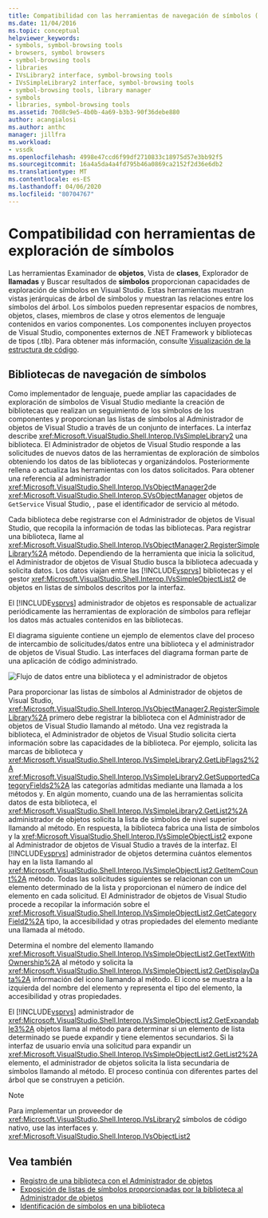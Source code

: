 ```yaml
---
title: Compatibilidad con las herramientas de navegación de símbolos ( Symbol-Browsing Tools) Microsoft Docs
ms.date: 11/04/2016
ms.topic: conceptual
helpviewer_keywords:
- symbols, symbol-browsing tools
- browsers, symbol browsers
- symbol-browsing tools
- libraries
- IVsLibrary2 interface, symbol-browsing tools
- IVsSimpleLibrary2 interface, symbol-browsing tools
- symbol-browsing tools, library manager
- symbols
- libraries, symbol-browsing tools
ms.assetid: 70d8c9e5-4b0b-4a69-b3b3-90f36debe880
author: acangialosi
ms.author: anthc
manager: jillfra
ms.workload:
- vssdk
ms.openlocfilehash: 4998e47ccd6f99df2710833c18975d57e3bb92f5
ms.sourcegitcommit: 16a4a5da4a4fd795b46a0869ca2152f2d36e6db2
ms.translationtype: MT
ms.contentlocale: es-ES
ms.lasthandoff: 04/06/2020
ms.locfileid: "80704767"
---
```

# <a name="supporting-symbol-browsing-tools"></a>Compatibilidad con herramientas de exploración de símbolos
Las herramientas Examinador de **objetos**, Vista de **clases**, Explorador de **llamadas** y Buscar resultados de **símbolos** proporcionan capacidades de exploración de símbolos en Visual Studio. Estas herramientas muestran vistas jerárquicas de árbol de símbolos y muestran las relaciones entre los símbolos del árbol. Los símbolos pueden representar espacios de nombres, objetos, clases, miembros de clase y otros elementos de lenguaje contenidos en varios componentes. Los componentes incluyen proyectos de Visual Studio, componentes externos de .NET Framework y bibliotecas de tipos (.tlb). Para obtener más información, consulte [Visualización de la estructura de código](../../ide/viewing-the-structure-of-code.md).

## <a name="symbol-browsing-libraries"></a>Bibliotecas de navegación de símbolos
 Como implementador de lenguaje, puede ampliar las capacidades de exploración de símbolos de Visual Studio mediante la creación de bibliotecas que realizan un seguimiento de los símbolos de los componentes y proporcionan las listas de símbolos al Administrador de objetos de Visual Studio a través de un conjunto de interfaces. La interfaz describe <xref:Microsoft.VisualStudio.Shell.Interop.IVsSimpleLibrary2> una biblioteca. El Administrador de objetos de Visual Studio responde a las solicitudes de nuevos datos de las herramientas de exploración de símbolos obteniendo los datos de las bibliotecas y organizándolos. Posteriormente rellena o actualiza las herramientas con los datos solicitados. Para obtener una referencia al administrador <xref:Microsoft.VisualStudio.Shell.Interop.IVsObjectManager2>de <xref:Microsoft.VisualStudio.Shell.Interop.SVsObjectManager> objetos de `GetService` Visual Studio, , pase el identificador de servicio al método.

 Cada biblioteca debe registrarse con el Administrador de objetos de Visual Studio, que recopila la información de todas las bibliotecas. Para registrar una biblioteca, llame al <xref:Microsoft.VisualStudio.Shell.Interop.IVsObjectManager2.RegisterSimpleLibrary%2A> método. Dependiendo de la herramienta que inicia la solicitud, el Administrador de objetos de Visual Studio busca la biblioteca adecuada y solicita datos. Los datos viajan entre las [!INCLUDE[vsprvs](../../code-quality/includes/vsprvs_md.md)] bibliotecas y el gestor <xref:Microsoft.VisualStudio.Shell.Interop.IVsSimpleObjectList2> de objetos en listas de símbolos descritos por la interfaz.

 El [!INCLUDE[vsprvs](../../code-quality/includes/vsprvs_md.md)] administrador de objetos es responsable de actualizar periódicamente las herramientas de exploración de símbolos para reflejar los datos más actuales contenidos en las bibliotecas.

 El diagrama siguiente contiene un ejemplo de elementos clave del proceso de intercambio de solicitudes/datos entre una biblioteca y el administrador de objetos de Visual Studio. Las interfaces del diagrama forman parte de una aplicación de código administrado.

 ![Flujo de datos entre una biblioteca y el administrador de objetos](../../extensibility/internals/media/callbrowserdiagram.gif "CallBrowserDiagram")

 Para proporcionar las listas de símbolos al Administrador de objetos de Visual Studio, <xref:Microsoft.VisualStudio.Shell.Interop.IVsObjectManager2.RegisterSimpleLibrary%2A> primero debe registrar la biblioteca con el Administrador de objetos de Visual Studio llamando al método. Una vez registrada la biblioteca, el Administrador de objetos de Visual Studio solicita cierta información sobre las capacidades de la biblioteca. Por ejemplo, solicita las marcas de biblioteca y <xref:Microsoft.VisualStudio.Shell.Interop.IVsSimpleLibrary2.GetLibFlags2%2A> <xref:Microsoft.VisualStudio.Shell.Interop.IVsSimpleLibrary2.GetSupportedCategoryFields2%2A> las categorías admitidas mediante una llamada a los métodos y. En algún momento, cuando una de las herramientas solicita datos de esta biblioteca, el <xref:Microsoft.VisualStudio.Shell.Interop.IVsSimpleLibrary2.GetList2%2A> administrador de objetos solicita la lista de símbolos de nivel superior llamando al método. En respuesta, la biblioteca fabrica una lista de símbolos y la <xref:Microsoft.VisualStudio.Shell.Interop.IVsSimpleObjectList2> expone al Administrador de objetos de Visual Studio a través de la interfaz. El [!INCLUDE[vsprvs](../../code-quality/includes/vsprvs_md.md)] administrador de objetos determina cuántos elementos hay en la lista llamando al <xref:Microsoft.VisualStudio.Shell.Interop.IVsSimpleObjectList2.GetItemCount%2A> método. Todas las solicitudes siguientes se relacionan con un elemento determinado de la lista y proporcionan el número de índice del elemento en cada solicitud. El Administrador de objetos de Visual Studio procede a recopilar la información sobre el <xref:Microsoft.VisualStudio.Shell.Interop.IVsSimpleObjectList2.GetCategoryField2%2A> tipo, la accesibilidad y otras propiedades del elemento mediante una llamada al método.

 Determina el nombre del elemento llamando <xref:Microsoft.VisualStudio.Shell.Interop.IVsSimpleObjectList2.GetTextWithOwnership%2A> al método y solicita la <xref:Microsoft.VisualStudio.Shell.Interop.IVsSimpleObjectList2.GetDisplayData%2A> información del icono llamando al método. El icono se muestra a la izquierda del nombre del elemento y representa el tipo del elemento, la accesibilidad y otras propiedades.

 El [!INCLUDE[vsprvs](../../code-quality/includes/vsprvs_md.md)] administrador de <xref:Microsoft.VisualStudio.Shell.Interop.IVsSimpleObjectList2.GetExpandable3%2A> objetos llama al método para determinar si un elemento de lista determinado se puede expandir y tiene elementos secundarios. Si la interfaz de usuario envía una solicitud para expandir un <xref:Microsoft.VisualStudio.Shell.Interop.IVsSimpleObjectList2.GetList2%2A> elemento, el administrador de objetos solicita la lista secundaria de símbolos llamando al método. El proceso continúa con diferentes partes del árbol que se construyen a petición.

> [!NOTE]
> Para implementar un proveedor de <xref:Microsoft.VisualStudio.Shell.Interop.IVsLibrary2> símbolos de código nativo, use las interfaces y. <xref:Microsoft.VisualStudio.Shell.Interop.IVsObjectList2>

## <a name="see-also"></a>Vea también
- [Registro de una biblioteca con el Administrador de objetos](../../extensibility/internals/how-to-register-a-library-with-the-object-manager.md)
- [Exposición de listas de símbolos proporcionadas por la biblioteca al Administrador de objetos](../../extensibility/internals/how-to-expose-lists-of-symbols-provided-by-the-library-to-the-object-manager.md)
- [Identificación de símbolos en una biblioteca](../../extensibility/internals/how-to-identify-symbols-in-a-library.md)

